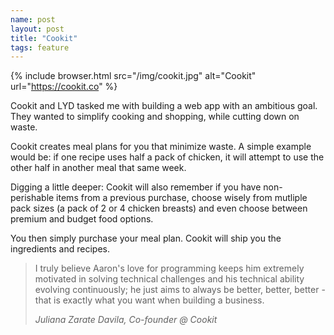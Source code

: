 ```yaml
---
name: post
layout: post
title: "Cookit"
tags: feature
---
```


{% include browser.html src="/img/cookit.jpg" alt="Cookit" url="https://cookit.co" %}

Cookit and LYD tasked me with building a web app with an ambitious goal. They wanted to simplify cooking and shopping, while cutting down on waste.

Cookit creates meal plans for you that minimize waste. A simple example would be: if one recipe uses half a pack of chicken, it will attempt to use the other half in another meal that same week.

Digging a little deeper: Cookit will also remember if you have non-perishable items from a previous purchase, choose wisely from mutliple pack sizes (a pack of 2 or 4 chicken breasts) and even choose between premium and budget food options.

You then simply purchase your meal plan. Cookit will ship you the ingredients and recipes.

> I truly believe Aaron's love for programming keeps him extremely motivated in solving technical challenges and his technical ability evolving continuously; he just aims to always be better, better, better - that is exactly what you want when building a business.
>
> <div><cite>Juliana Zarate Davila, Co-founder @ Cookit</cite></div>

